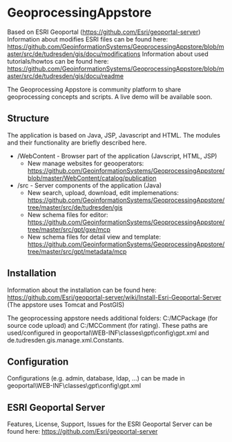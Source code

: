 # GeoprocessingAppstore 

Based on ESRI Geoportal (https://github.com/Esri/geoportal-server)
Information about modifies ESRI files can be found here: https://github.com/GeoinformationSystems/GeoprocessingAppstore/blob/master/src/de/tudresden/gis/docu/modifications
Information about used tutorials/howtos can be found here: https://github.com/GeoinformationSystems/GeoprocessingAppstore/blob/master/src/de/tudresden/gis/docu/readme

The Geoprocessing Appstore is community platform to share geoprocessing concepts and scripts.
A live demo will be available soon.

## Structure

The application is based on Java, JSP, Javascript and HTML. The modules and their functionality are briefly described here.

* /WebContent - Browser part of the application (Javscript, HTML, JSP)
  * New manage websites for geooperators: https://github.com/GeoinformationSystems/GeoprocessingAppstore/blob/master/WebContent/catalog/publication
* /src - Server components of the application (Java)
  * New search, upload, download, edit implemenations: https://github.com/GeoinformationSystems/GeoprocessingAppstore/tree/master/src/de/tudresden/gis
  * New schema files for editor: https://github.com/GeoinformationSystems/GeoprocessingAppstore/tree/master/src/gpt/gxe/mcp
  * New schema files for detail view and template: https://github.com/GeoinformationSystems/GeoprocessingAppstore/tree/master/src/gpt/metadata/mcp

## Installation

Information about the installation can be found here:
https://github.com/Esri/geoportal-server/wiki/Install-Esri-Geoportal-Server
(The appstore uses Tomcat and PostGIS)

The geoprocessing appstore needs additional folders: C:/MCPackage (for source code upload) and C:/MCComment (for rating).
These paths are used/configured in geoportal\WEB-INF\classes\gpt\config\gpt.xml and de.tudresden.gis.manage.xml.Constants.

## Configuration

Configurations (e.g. admin, database, ldap, ...) can be made in geoportal\WEB-INF\classes\gpt\config\gpt.xml

## ESRI Geoportal Server

Features, License, Support, Issues for the ESRI Geoportal Server can be found here: https://github.com/Esri/geoportal-server
